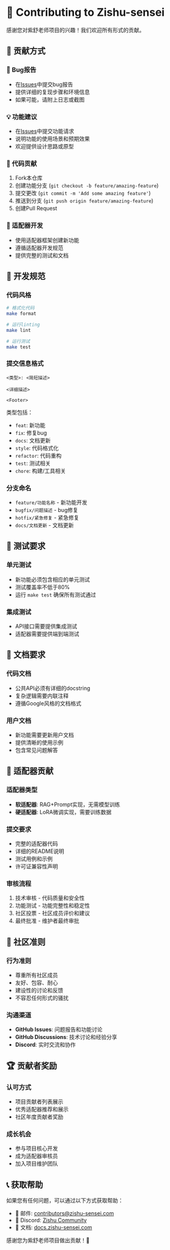 # 🤝 Contributing to Zishu-sensei

感谢您对紫舒老师项目的兴趣！我们欢迎所有形式的贡献。

## 🎯 贡献方式

### **🐛 Bug报告**
- 在[Issues](https://github.com/zishu-sensei/zishu-sensei/issues)中提交bug报告
- 提供详细的复现步骤和环境信息
- 如果可能，请附上日志或截图

### **💡 功能建议**
- 在[Issues](https://github.com/zishu-sensei/zishu-sensei/issues)中提交功能请求
- 说明功能的使用场景和预期效果
- 欢迎提供设计思路或原型

### **🔧 代码贡献**
1. Fork本仓库
2. 创建功能分支 (`git checkout -b feature/amazing-feature`)
3. 提交更改 (`git commit -m 'Add some amazing feature'`)
4. 推送到分支 (`git push origin feature/amazing-feature`)
5. 创建Pull Request

### **🎨 适配器开发**
- 使用适配器框架创建新功能
- 遵循适配器开发规范
- 提供完整的测试和文档

## 📝 开发规范

### **代码风格**
```bash
# 格式化代码
make format

# 运行linting
make lint

# 运行测试
make test
```

### **提交信息格式**
```
<类型>: <简短描述>

<详细描述>

<Footer>
```

类型包括：
- `feat`: 新功能
- `fix`: 修复bug
- `docs`: 文档更新
- `style`: 代码格式化
- `refactor`: 代码重构
- `test`: 测试相关
- `chore`: 构建/工具相关

### **分支命名**
- `feature/功能名称` - 新功能开发
- `bugfix/问题描述` - bug修复
- `hotfix/紧急修复` - 紧急修复
- `docs/文档更新` - 文档更新

## 🧪 测试要求

### **单元测试**
- 新功能必须包含相应的单元测试
- 测试覆盖率不低于80%
- 运行 `make test` 确保所有测试通过

### **集成测试**
- API接口需要提供集成测试
- 适配器需要提供端到端测试

## 📖 文档要求

### **代码文档**
- 公共API必须有详细的docstring
- 复杂逻辑需要内联注释
- 遵循Google风格的文档格式

### **用户文档**
- 新功能需要更新用户文档
- 提供清晰的使用示例
- 包含常见问题解答

## 🎨 适配器贡献

### **适配器类型**
- **软适配器**: RAG+Prompt实现，无需模型训练
- **硬适配器**: LoRA微调实现，需要训练数据

### **提交要求**
- 完整的适配器代码
- 详细的README说明
- 测试用例和示例
- 许可证兼容性声明

### **审核流程**
1. 技术审核 - 代码质量和安全性
2. 功能测试 - 功能完整性和稳定性
3. 社区投票 - 社区成员评价和建议
4. 最终批准 - 维护者最终审批

## 👥 社区准则

### **行为准则**
- 尊重所有社区成员
- 友好、包容、耐心
- 建设性的讨论和反馈
- 不容忍任何形式的骚扰

### **沟通渠道**
- **GitHub Issues**: 问题报告和功能讨论
- **GitHub Discussions**: 技术讨论和经验分享
- **Discord**: 实时交流和协作

## 🏆 贡献者奖励

### **认可方式**
- 项目贡献者列表展示
- 优秀适配器推荐和展示
- 社区年度贡献者奖励

### **成长机会**
- 参与项目核心开发
- 成为适配器审核员
- 加入项目维护团队

## 📞 获取帮助

如果您有任何问题，可以通过以下方式获取帮助：

- 📧 邮件: contributors@zishu-sensei.com
- 💬 Discord: [Zishu Community](https://discord.gg/zishu-sensei)
- 📖 文档: [docs.zishu-sensei.com](https://docs.zishu-sensei.com)

感谢您为紫舒老师项目做出贡献！🎉
